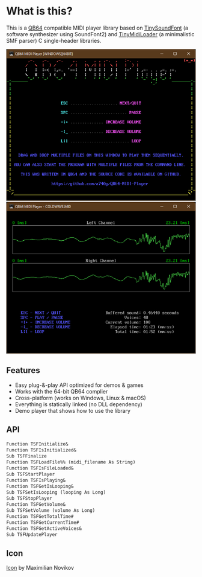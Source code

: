 # What is this?

This is a [QB64](https://github.com/QB64-Phoenix-Edition/QB64pe) compatible MIDI player library based on [TinySoundFont](https://github.com/schellingb/TinySoundFont) (a software synthesizer using SoundFont2) and [TinyMidiLoader](https://github.com/schellingb/TinySoundFont) (a minimalistic SMF parser) C single-header libraries.

![Screenshot](screenshots/Screenshot1.png)
![Screenshot](screenshots/Screenshot2.png)

## Features

- Easy plug-&-play API optimized for demos & games
- Works with the 64-bit QB64 complier
- Cross-platform (works on Windows, Linux & macOS)
- Everything is statically linked (no DLL dependency)
- Demo player that shows how to use the library

## API

```VB
Function TSFInitialize&
Function TSFIsInitialized&
Sub TSFFinalize
Function TSFLoadFile%% (midi_filename As String)
Function TSFIsFileLoaded&
Sub TSFStartPlayer
Function TSFIsPlaying&
Function TSFGetIsLooping&
Sub TSFSetIsLooping (looping As Long)
Sub TSFStopPlayer
Function TSFGetVolume&
Sub TSFSetVolume (volume As Long)
Function TSFGetTotalTime#
Function TSFGetCurrentTime#
Function TSFGetActiveVoices&
Sub TSFUpdatePlayer
```

## Icon

[Icon](https://iconarchive.com/artist/studiomx.html) by Maximilian Novikov
